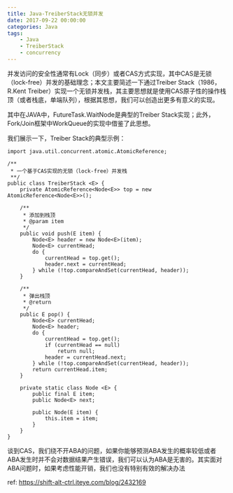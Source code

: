 ```yaml
---
title: Java-TreiberStack无锁并发
date: 2017-09-22 00:00:00
categories: Java
tags:
    - Java
    - TreiberStack
    - concurrency
---
```


并发访问的安全性通常有Lock（同步）或者CAS方式实现，其中CAS是无锁（lock-free）并发的基础理念；本文主要简述一下通过Treiber Stack（1986，R.Kent Treiber）实现一个无锁并发栈，其主要思想就是使用CAS原子性的操作栈顶（或者栈底，单端队列），根据其思想，我们可以创造出更多有意义的实现。

<!-- more -->

其中在JAVA中，FutureTask.WaitNode是典型的Treiber Stack实现；此外，Fork/Join框架中WorkQueue的实现中借鉴了此思想。

我们展示一下，Treiber Stack的典型示例：

```
import java.util.concurrent.atomic.AtomicReference;  
  
/** 
 * 一个基于CAS实现的无锁（lock-free）并发栈 
 **/  
public class TreiberStack <E> {  
    private AtomicReference<Node<E>> top = new AtomicReference<Node<E>>();  
  
    /** 
     * 添加到栈顶 
     * @param item 
     */  
    public void push(E item) {  
        Node<E> header = new Node<E>(item);  
        Node<E> currentHead;  
        do {  
            currentHead = top.get();  
            header.next = currentHead;  
        } while (!top.compareAndSet(currentHead, header));  
    }  
  
    /** 
     * 弹出栈顶 
     * @return 
     */  
    public E pop() {  
        Node<E> currentHead;  
        Node<E> header;  
        do {  
            currentHead = top.get();  
            if (currentHead == null)  
                return null;  
            header = currentHead.next;  
        } while (!top.compareAndSet(currentHead, header));  
        return currentHead.item;  
    }  
  
    private static class Node <E> {  
        public final E item;  
        public Node<E> next;  
  
        public Node(E item) {  
            this.item = item;  
        }  
    }  
}  
```

谈到CAS，我们绕不开ABA的问题，如果你能够预测ABA发生的概率较低或者ABA发生时并不会对数据结果产生错误，我们可以认为ABA是无害的。其实面对ABA问题时，如果考虑性能开销，我们也没有特别有效的解决办法

ref:
https://shift-alt-ctrl.iteye.com/blog/2432169
